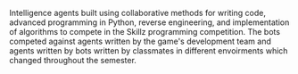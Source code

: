 Intelligence agents built using collaborative methods for writing code, advanced programming in Python, reverse engineering, and implementation of algorithms to compete in
the Skillz programming competition. 
The bots competed against agents written by the game's development team and agents written by bots written by classmates in different envoirments which changed throughout the semester.
